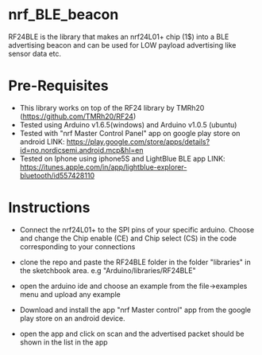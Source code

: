 # nrf_BLE_beacon
RF24BLE is the library that makes an nrf24L01+ chip (1$) into a BLE advertising beacon and can be used for LOW payload
advertising like sensor data etc.

# Pre-Requisites
- This library works on top of the RF24 library by TMRh20 (https://github.com/TMRh20/RF24)
- Tested using Arduino v1.6.5(windows) and Arduino v1.0.5 (ubuntu)
- Tested with "nrf Master Control Panel" app on google play store on android  LINK: https://play.google.com/store/apps/details?id=no.nordicsemi.android.mcp&hl=en
- Tested on Iphone using iphone5S and LightBlue BLE app LINK: https://itunes.apple.com/in/app/lightblue-explorer-bluetooth/id557428110

# Instructions
- Connect the nrf24L01+ to the SPI pins of your specific arduino.
Choose and change the Chip enable (CE) and Chip select (CS) in the code corresponding to your connections

- clone the repo and paste the RF24BLE folder in the folder "libraries" in the sketchbook area. e.g "Arduino/libraries/RF24BLE"


- open the arduino ide and choose an example from the file->examples menu and upload any example


- Download and install the app "nrf Master control" app from the google play store on an android device.

- open the app and click on scan and the advertised packet should be shown in the list in the app


